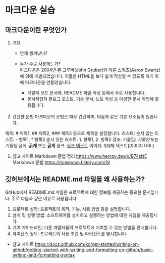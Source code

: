 # 마크다운 실습
## 마크다운이란 무엇인가
1. 개요
    - 언제 생겨났나?
    
    - 누가 주로 사용하는가?
    <br>마크다운은 2004년 존 그루버(John Gruber)와 아론 스워츠(Aaron Swartz)에 의해 개발되었습니다. 이들은 HTML을 보다 쉽게 작성할 수 있도록 하기 위해 마크다운을 만들었습니다.
       <br>
      - 개발자
       코드 문서화, README 파일 작성 등에서 주로 사용합니다.
      - 문서작업자
      블로그 포스트, 기술 문서, 노트 작성 등 다양한 문서 작업에 활용됩니다.
      <br>
1. 간단한 문법
마크다운의 문법은 매우 간단하며, 다음과 같은 기본 요소들이 있습니다.

제목: # 제목1, ## 제목2, ### 제목3 등으로 제목을 설정합니다.
리스트:
순서 없는 리스트: - 항목1, * 항목2
순서 있는 리스트: 1. 항목1, 2. 항목2
강조:
기울임: *기울임* 또는 _기울임_
굵게: **굵게** 또는 __굵게__
링크: [링크 텍스트](URL)
이미지: ![대체 텍스트](이미지 URL)
1. 참고 사이트
Markdown 문법 정리
https://www.heropy.dev/p/B74sNE
Markdown 문법
https://ricespoon.tistory.com/19
## 깃허브에서는 README.md 파일을 왜 사용하는가?
GitHub에서 README.md 파일은 프로젝트에 대한 정보를 제공하는 중요한 문서입니다. 주로 다음과 같은 이유로 사용됩니다.

1. 프로젝트 설명: 프로젝트의 목적, 기능, 사용 방법 등을 설명합니다.
2. 설치 및 실행 방법: 소프트웨어를 설치하고 실행하는 방법에 대한 지침을 제공합니다.
3. 기여 가이드라인: 다른 개발자들이 프로젝트에 기여할 수 있는 방법을 안내합니다.
4. 라이선스 정보: 프로젝트의 사용 조건 및 라이선스를 명시합니다.
- 참고 사이트
https://docs.github.com/ko/get-started/writing-on-github/getting-started-with-writing-and-formatting-on-github/basic-writing-and-formatting-syntax